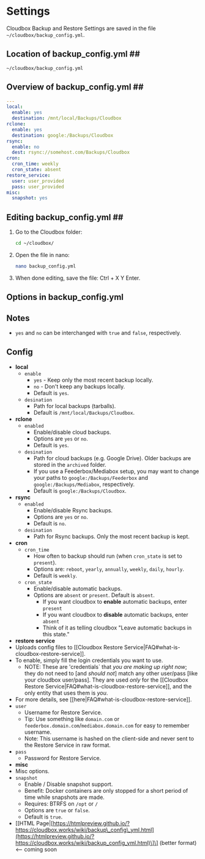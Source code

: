 # Settings

Cloudbox Backup and Restore Settings are saved in the file `~/cloudbox/backup_config.yml`.

## Location of backup\_config.yml \#\#

```text
~/cloudbox/backup_config.yml
```

## Overview of backup\_config.yml \#\#

```yaml
---
local:
  enable: yes
  destination: /mnt/local/Backups/Cloudbox
rclone:
  enable: yes
  destination: google:/Backups/Cloudbox
rsync:
  enable: no
  dest: rsync://somehost.com/Backups/Cloudbox
cron:
  cron_time: weekly
  cron_state: absent
restore_service:
  user: user_provided
  pass: user_provided
misc:
  snapshot: yes
```

## Editing backup\_config.yml \#\#

1. Go to the Cloudbox folder:

   ```bash
   cd ~/cloudbox/
   ```

2. Open the file in nano:

   ```bash
   nano backup_config.yml
   ```

3. When done editing, save the file: Ctrl + X Y Enter.

## Options in backup\_config.yml

## Notes

* `yes` and `no` can be interchanged with `true` and `false`, respectively.

## Config

* **local**
  * `enable`
    * `yes` - Keep only the most recent backup locally.
    * `no` - Don't keep any backups locally.
    * Default is `yes`.
  * `desination`
    * Path for local backups \(tarballs\).
    * Default is `/mnt/local/Backups/Cloudbox`.
* **rclone**
  * `enabled`
    * Enable/disable cloud backups.
    * Options are `yes` or `no`.
    * Default is `yes`.
  * `desination`
    * Path for cloud backups \(e.g. Google Drive\). Older backups are stored in the `archived` folder.
    * If you use a Feederbox/Mediabox setup, you may want to change your paths to `google:/Backups/Feederbox` and `google:/Backups/Mediabox`, respectively.
    * Default is `google:/Backups/Cloudbox`.
* **rsync**
  * `enabled`
    * Enable/disable Rsync backups.
    * Options are `yes` or `no`.
    * Default is `no`.
  * `desination`
    * Path for Rsync backups. Only the most recent backup is kept.
* **cron**
  * `cron_time`
    * How often to backup should run \(when `cron_state` is set to `present`\).
    * Options are: `reboot`, `yearly`, `annually`, `weekly`, `daily`, `hourly`.
    * Default is `weekly`.
  * `cron_state`
    * Enable/disable automatic backups.
    * Options are `absent` or `present`. Default is `absent`.
      * If you want cloudbox to **enable** automatic backups, enter `present`
      * If you want cloudbox to **disable** automatic backups, enter `absent`
      * Think of it as telling cloudbox "Leave automatic backups in this state."
* **restore service**
* Uploads config files to \[\[Cloudbox Restore Service\|FAQ\#what-is-cloudbox-restore-service\]\].
* To enable, simply fill the login credentials you want to use.
  * NOTE: These are 'credentials\` that _you are making up right now_; they do not need to \[and _should not_\] match any other user/pass \[like your cloudbox user/pass\].  They are used _only_ for the \[\[Cloudbox Restore Service\|FAQ\#what-is-cloudbox-restore-service\]\], and the only entity that uses them is _you_.
* For more details, see \[\[here\|FAQ\#what-is-cloudbox-restore-service\]\].
* `user`
  * Username for Restore Service.
  * Tip: Use something like `domain.com` or `feederbox.domain.com`/`mediabox.domain.com` for easy to remember username.
  * Note: This username is hashed on the client-side and never sent to the Restore Service in raw format.
* `pass`
  * Password for Restore Service.
* **misc** 
* Misc options.
* `snapshot`
  * Enable / Disable snapshot support.
  * Benefit: Docker containers are only stopped for a short period of time while snapshots are made.
  * Requires: BTRFS on `/opt` or `/`
  * Options are `true` or `false`.
  * Default is `true`.
* \[\[HTML Page\|[https://htmlpreview.github.io/?https://cloudbox.works/wiki/backup\_config\_yml.html](https://htmlpreview.github.io/?https://cloudbox.works/wiki/backup_config_yml.html)\]\] \(better format\) &lt;-- coming soon

